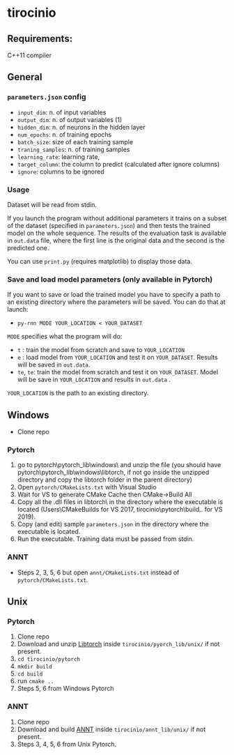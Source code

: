 # tirocinio

## Requirements:
C++11 compiler

## General 
### `parameters.json` config
* `input_dim`: n. of input variables
* `output_dim`: n. of output variables (1)
* `hidden_dim`: n. of neurons in the hidden layer
* `num_epochs`: n. of training epochs
* `batch_size`: size of each training sample
* `traning_samples`: n. of training samples
* `learning_rate`: learning rate,
* `target_column`: the column to predict (calculated after ignore columns)
* `ignore`: columns to be ignored

### Usage
Dataset will be read from stdin.

If you launch the program without additional parameters it trains on a subset of the dataset (specified in `parameters.json`) and then tests the trained model on the whole sequence.
The results of the evaluation task is available in `out.data` file, where the first line is the original data and the second is the predicted one. 

You can use `print.py` (requires matplotlib) to display those data.

### Save and load model parameters (only available in Pytorch)
If you want to save or load the trained model you have to specify a path to an existing directory where the parameters will be saved.
You can do that at launch:
* `py-rnn MODE YOUR_LOCATION < YOUR_DATASET`

`MODE` specifies what the program will do:

* `t` : train the model from scratch and save to `YOUR_LOCATION`
* `e` : load model from `YOUR_LOCATION` and test it on `YOUR_DATASET`. Results will be saved in `out.data`. 
* `te`, `te`: train the model  from scratch and test it on `YOUR_DATASET`. Model will be save in `YOUR_LOCATION` and results in `out.data` .

`YOUR_LOCATION` is the path to an existing directory.

## Windows
* Clone repo
### Pytorch
1) go to pytorch\pytorch_lib\windows\ and unzip the file (you should have pytorch\pytorch_lib\windows\libtorch, if not go inside the unzipped directory and copy the libtorch folder in the parent directory)
2) Open `pytorch/CMakeLists.txt` with Visual Studio
3) Wait for VS to generate CMake Cache then CMake->Build All
4) Copy all the .dll files in libtorch\ in the directory where the executable is located (Users\CMakeBuilds for VS 2017, tirocinio\pytorch\build\.. for VS 2019).
5) Copy (and edit) sample `parameters.json` in the directory where the executable is located.
6) Run the executable. Training data must be passed from stdin.
### ANNT
* Steps 2, 3, 5, 6 but open `annt/CMakeLists.txt` instead of `pytorch/CMakeLists.txt`.
## Unix

### Pytorch
1) Clone repo
2) Download and unzip [Libtorch](https://pytorch.org/) inside `tirocinio/pyorch_lib/unix/` if not present.
3) `cd tirocinio/pytorch`
4) `mkdir build`
5) `cd build`
6) run `cmake ..`
7) Steps 5, 6 from Windows Pytorch

### ANNT
1) Clone repo
2) Download and build [ANNT](https://github.com/cvsandbox/ANNT) inside `tirocinio/annt_lib/unix/` if not present.
7) Steps 3, 4, 5, 6 from Unix Pytorch.
